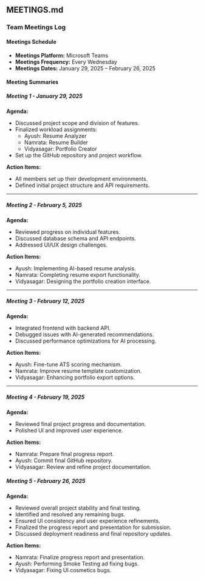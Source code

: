 ## **MEETINGS.md**  

### **Team Meetings Log**  

#### **Meetings Schedule**  
- **Meetings Platform:** Microsoft Teams  
- **Meetings Frequency:** Every Wednesday  
- **Meetings Dates:** January 29, 2025 – February 26, 2025  

#### **Meeting Summaries**  

##### **Meeting 1 - January 29, 2025**  
**Agenda:**  
- Discussed project scope and division of features.  
- Finalized workload assignments:  
    - Ayush: Resume Analyzer
    - Namrata: Resume Builder
    - Vidyasagar: Portfolio Creator
- Set up the GitHub repository and project workflow.

**Action Items:**  
- All members set up their development environments.  
- Defined initial project structure and API requirements.
---

##### **Meeting 2 - February 5, 2025**  
**Agenda:**  
- Reviewed progress on individual features. 
- Discussed database schema and API endpoints.
- Addressed UI/UX design challenges.

**Action Items:**  
- Ayush: Implementing AI-based resume analysis.  
- Namrata: Completing resume export functionality.
- Vidyasagar: Designing the portfolio creation interface.
---

##### **Meeting 3 - February 12, 2025**  
**Agenda:**  
- Integrated frontend with backend API. 
- Debugged issues with AI-generated recommendations.
- Discussed performance optimizations for AI processing.

**Action Items:**  
- Ayush: Fine-tune ATS scoring mechanism.
- Namrata: Improve resume template customization.
- Vidyasagar: Enhancing portfolio export options.
---

##### **Meeting 4 - February 19, 2025**  
**Agenda:**  
- Reviewed final project progress and documentation.
- Polished UI and improved user experience.

**Action Items:**  
- Namrata: Prepare final progress report.
- Ayush: Commit final GitHub repository.
- Vidyasagar: Review and refine project documentation.

##### **Meeting 5 - February 26, 2025**  
**Agenda:**  
- Reviewed overall project stability and final testing.
- Identified and resolved any remaining bugs.
- Ensured UI consistency and user experience refinements.
- Finalized the progress report and presentation for submission.
- Discussed deployment readiness and final repository updates.

**Action Items:**  
- Namrata: Finalize progress report and presentation.
- Ayush: Performing Smoke Testing ad fixing bugs.
- Vidyasagar: Fixing UI cosmetics bugs.